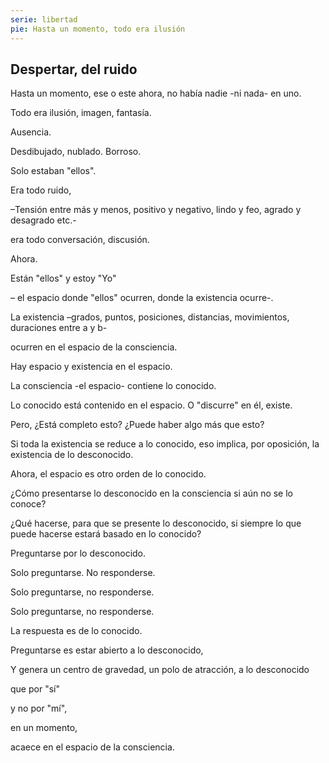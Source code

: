 ```yaml
---
serie: libertad
pie: Hasta un momento, todo era ilusión
---
```


## Despertar, del ruido

Hasta un momento, ese o este ahora, no había nadie -ni nada- en uno.

Todo era ilusión, imagen, fantasía.

Ausencia.

Desdibujado, nublado. Borroso.

Solo estaban "ellos".

Era todo ruido,

–Tensión entre más y menos, positivo y negativo, lindo y feo, agrado y desagrado etc.-

era todo conversación, discusión.

Ahora.

Están "ellos" y estoy "Yo"

– el espacio donde "ellos" ocurren, donde la existencia ocurre-.


La existencia –grados, puntos, posiciones, distancias, movimientos, duraciones entre a y b-

ocurren en el espacio de la consciencia.

Hay espacio y existencia en el espacio.

La consciencia -el espacio- contiene lo conocido.

Lo conocido está contenido en el espacio. O "discurre" en él, existe.


Pero, ¿Está completo esto? ¿Puede haber algo más que esto?

Si toda la existencia se reduce a lo conocido, eso implica, por oposición, la existencia de lo desconocido.

Ahora, el espacio es otro orden de lo conocido.

¿Cómo presentarse lo desconocido en la consciencia si aún no se lo conoce?

¿Qué hacerse, para que se presente lo desconocido, si siempre lo que puede hacerse estará basado en lo conocido?

Preguntarse por lo desconocido.

Solo preguntarse. No responderse.

Solo preguntarse, no responderse.

Solo preguntarse, no responderse.

La respuesta es de lo conocido.

Preguntarse es estar abierto a lo desconocido,

Y genera un centro de gravedad, un polo de atracción, a lo desconocido

que por "sí"

y no por "mí",

en un momento,

acaece en el espacio de la consciencia.
